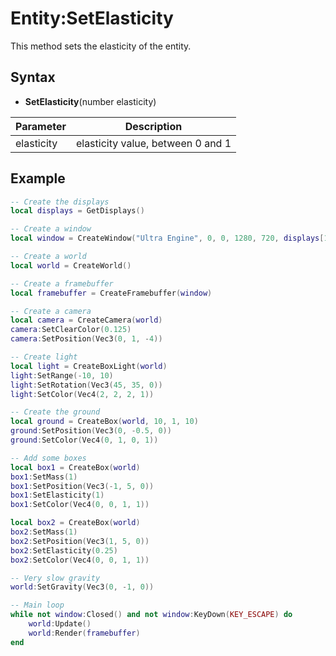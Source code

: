 # Entity:SetElasticity

This method sets the elasticity of the entity.

## Syntax

- **SetElasticity**(number elasticity)

| Parameter  | Description                                       |
| ---------- | ------------------------------------------------- |
| elasticity | elasticity value, between 0 and 1                 |

## Example

```lua
-- Create the displays
local displays = GetDisplays()

-- Create a window
local window = CreateWindow("Ultra Engine", 0, 0, 1280, 720, displays[1], WINDOW_CENTER | WINDOW_TITLEBAR)

-- Create a world
local world = CreateWorld()

-- Create a framebuffer
local framebuffer = CreateFramebuffer(window)

-- Create a camera
local camera = CreateCamera(world)
camera:SetClearColor(0.125)
camera:SetPosition(Vec3(0, 1, -4))

-- Create light
local light = CreateBoxLight(world)
light:SetRange(-10, 10)
light:SetRotation(Vec3(45, 35, 0))
light:SetColor(Vec4(2, 2, 2, 1))

-- Create the ground
local ground = CreateBox(world, 10, 1, 10)
ground:SetPosition(Vec3(0, -0.5, 0))
ground:SetColor(Vec4(0, 1, 0, 1))

-- Add some boxes
local box1 = CreateBox(world)
box1:SetMass(1)
box1:SetPosition(Vec3(-1, 5, 0))
box1:SetElasticity(1)
box1:SetColor(Vec4(0, 0, 1, 1))

local box2 = CreateBox(world)
box2:SetMass(1)
box2:SetPosition(Vec3(1, 5, 0))
box2:SetElasticity(0.25)
box2:SetColor(Vec4(0, 0, 1, 1))

-- Very slow gravity
world:SetGravity(Vec3(0, -1, 0))

-- Main loop
while not window:Closed() and not window:KeyDown(KEY_ESCAPE) do
    world:Update()
    world:Render(framebuffer)
end
```
